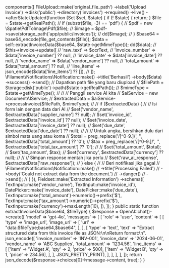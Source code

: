 <?php

namespace App\Filament\Resources\Invoices\Schemas;

set_time_limit(6000);
use Filament\Forms\Components\DatePicker;
use Filament\Forms\Components\FileUpload;
use Filament\Forms\Components\TextInput;
use Filament\Schemas\Components\Fieldset;
use Filament\Schemas\Components\Utilities\Set;
use Filament\Schemas\Schema;
use Illuminate\Support\Facades\Storage;
use OpenAI\Laravel\Facades\OpenAI;

class InvoiceForm
{
    public static function configure(Schema $schema): Schema
    {
        return $schema
            ->components([
                FileUpload::make('original_file_path')
                    ->label('Upload Invoice')
                    ->disk('public')
                    ->directory('invoices')
                    ->required()
                    ->live()
                    ->afterStateUpdated(function (Set $set, $state) {
                        if (! $state) {
                            return;
                        }
                        $file = $state->getRealPath();
                        // if (substr($file, -3) == 'pdf') {
                        //     $pdf = new \Spatie\PdfToImage\Pdf($file);
                        //     $image = $pdf->save(storage_path('app/public/invoices'));
                        //     dd($image);
                        // }
                        $base64 = base64_encode(file_get_contents($file));

                        $data = self::extractInvoiceData($base64, $state->getMimeType());
                        dd($data);
                        // $this->invoice->update([
                        //     'raw_text' => $ocrText,
                        //     'invoice_number' => $data['invoice_number'] ?? null,
                        //     'invoice_date' => $data['invoice_date'] ?? null,
                        //     'vendor_name' => $data['vendor_name'] ?? null,
                        //     'total_amount' => $data['total_amount'] ?? null,
                        //     'line_items' => json_encode($data['line_items'] ?? []),
                        // ]);

                        \Filament\Notifications\Notification::make()
                            ->title('Berhasil')
                            ->body($data)
                            ->success()
                            ->send();
                        // Dapatkan path file yang baru diupload
                        // $filePath = Storage::disk('public')->path($state->getRealPath());
                        // $mimeType = $state->getMimeType();
                        //
                        // // Panggil service AI kita
                        // $aiService = new DocumentAIService;
                        // $extractedData = $aiService->processInvoice($filePath, $mimeType);
                        //
                        // if ($extractedData) {
                        //     // Isi form lain dengan data dari AI
                        //     $set('vendor_name', $extractedData['supplier_name'] ?? null);
                        //     $set('invoice_id', $extractedData['invoice_id'] ?? null);
                        //     $set('invoice_date', $extractedData['invoice_date'] ?? null);
                        //     $set('due_date', $extractedData['due_date'] ?? null);
                        //
                        //     // Untuk angka, bersihkan dulu dari simbol mata uang atau koma
                        //     $total = preg_replace('/[^0-9.]/', '', $extractedData['total_amount'] ?? '0');
                        //     $tax = preg_replace('/[^0-9.]/', '', $extractedData['total_tax_amount'] ?? '0');
                        //
                        //     $set('total_amount', $total);
                        //     $set('tax_amount', $tax);
                        //     $set('currency', $extractedData['currency'] ?? null);
                        //
                        //     // Simpan response mentah jika perlu
                        //     $set('raw_ai_response', $extractedData['raw_response']);
                        // } else {
                        //     // Beri notifikasi jika gagal
                        //     \Filament\Notifications\Notification::make()
                        //         ->title('Processing Failed')
                        //         ->body('Could not extract data from the document.')
                        //         ->danger()
                        //         ->send();
                        // }
                    }),

                Fieldset::make('Extracted Information')
                    ->schema([
                        TextInput::make('vendor_name'),
                        TextInput::make('invoice_id'),
                        DatePicker::make('invoice_date'),
                        DatePicker::make('due_date'),
                        TextInput::make('total_amount')->numeric()->prefix('$'),
                        TextInput::make('tax_amount')->numeric()->prefix('$'),
                        TextInput::make('currency')->maxLength(10),
                    ]),
            ]);
    }

    public static function extractInvoiceData($base64, $fileType)
    {
        $response = OpenAI::chat()->create([
            'model' => 'gpt-4o',
            'messages' => [
                [
                    'role' => 'user',
                    'content' => [
                        [
                            'type' => 'image_url',
                            'image_url' => [
                                'url' => "data:$fileType;base64,$base64",
                            ],
                        ],
                        [
                            'type' => 'text',
                            'text' => "Extract structured data from this invoice file as JSON:\n\nReturn format:\n".
                        json_encode([
                            'invoice_number' => 'INV-001',
                            'invoice_date' => '2024-06-01',
                            'vendor_name' => 'ABC Supplies',
                            'total_amount' => '1234.56',
                            'line_items' => [
                                ['item' => 'Widget A', 'qty' => 2, 'price' => 500],
                                ['item' => 'Widget B', 'qty' => 1, 'price' => 234.56],
                            ],
                        ], JSON_PRETTY_PRINT),
                        ],
                    ],
                ],
            ],
        ]);

        return json_decode($response->choices[0]->message->content, true);
    }
}
